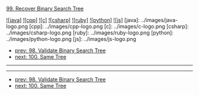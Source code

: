 [99. Recover Binary Search Tree](https://leetcode.com/problems/recover-binary-search-tree/)

[![java]](../java/099-recover-binary-search-tree.md)
[![cpp]](../cpp/099-recover-binary-search-tree.md)
[![c]](../c/099-recover-binary-search-tree.md)
[![csharp]](../csharp/099-recover-binary-search-tree.md)
[![ruby]](../ruby/099-recover-binary-search-tree.md)
[![python]](../python/099-recover-binary-search-tree.md)
[![js]](../js/099-recover-binary-search-tree.md)
[java]: ../images/java-logo.png
[cpp]: ../images/cpp-logo.png
[c]: ../images/c-logo.png
[csharp]: ../images/csharp-logo.png
[ruby]: ../images/ruby-logo.png
[python]: ../images/python-logo.png
[js]: ../images/js-logo.png

- [prev: 98. Validate Binary Search Tree](098-validate-binary-search-tree.md)
- [next: 100. Same Tree](100-same-tree.md)

---


---

- [prev: 98. Validate Binary Search Tree](098-validate-binary-search-tree.md)
- [next: 100. Same Tree](100-same-tree.md)
